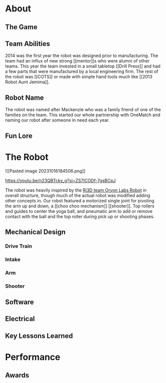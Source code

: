 # About

## The Game

## Team Abilities

2014 was the first year the robot was designed prior to manufacturing. The team had an influx of new strong [[mentor]]s who were alumni of other teams. This year the team invested in a small tabletop [[Drill Press]] and had a few parts that were manufactured by a local engineering firm. The rest of the robot was [[COTS]] or made with simple hand tools much like [[2013 Robot Aunt Jemima]].

## Robot Name

The robot was named after Mackenzie who was a family friend of one of the families on the team. This started our whole partnership with OneMatch and naming our robot after someone in need each year.
## Fun Lore

# The Robot

![[Pasted image 20231016184506.png]]

https://youtu.be/n23QBTcky_g?si=ZS7lCODf-7gsBCpJ

The robot was heavily inspired by the [Ri3D team Oryon Labs Robot](https://youtu.be/LSXEHBHmIn0?si=3Gu8ECMJ56mddALE) in overall structure, though much of the actual robot was modified adding other concepts in. Our robot featured a motorized single joint for pivoting the arm up and down, a [[choo choo mechanism]] [[shooter]]. Top rollers and guides to center the yoga ball, and pneumatic arm to add or remove contact with the ball and the top roller during pick up or shooting phases.
## Mechanical Design

### Drive Train

### Intake

### Arm

### Shooter

## Software

## Electrical

## Key Lessons Learned

# Performance

## Awards
